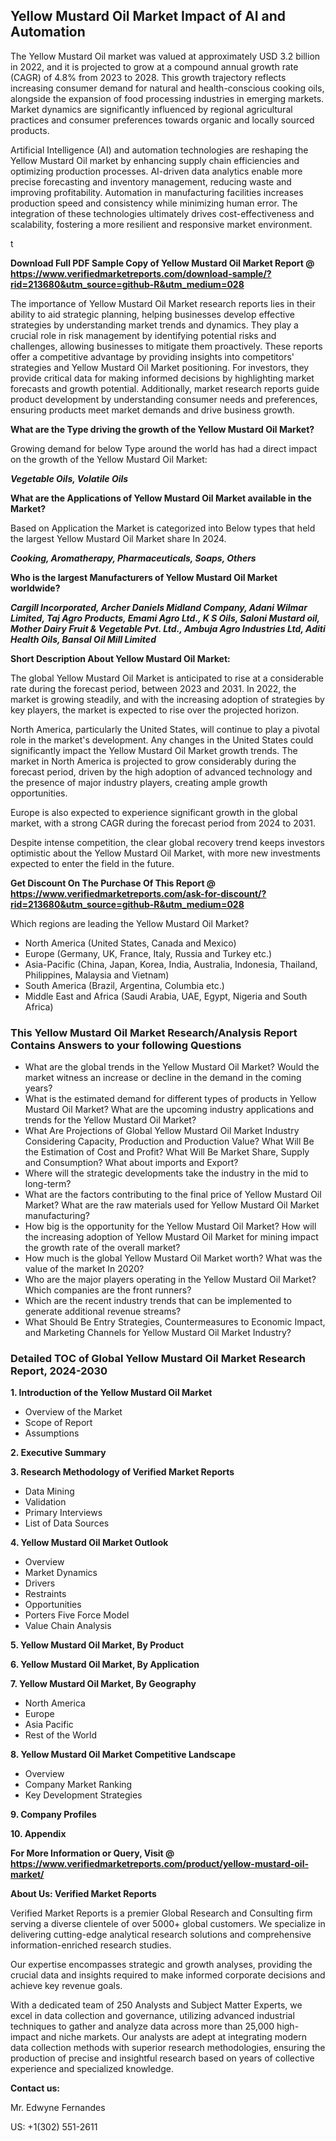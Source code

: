 <h2>Yellow Mustard Oil Market Impact of AI and Automation</h2><p>The Yellow Mustard Oil market was valued at approximately USD 3.2 billion in 2022, and it is projected to grow at a compound annual growth rate (CAGR) of 4.8% from 2023 to 2028. This growth trajectory reflects increasing consumer demand for natural and health-conscious cooking oils, alongside the expansion of food processing industries in emerging markets. Market dynamics are significantly influenced by regional agricultural practices and consumer preferences towards organic and locally sourced products.</p><p>Artificial Intelligence (AI) and automation technologies are reshaping the Yellow Mustard Oil market by enhancing supply chain efficiencies and optimizing production processes. AI-driven data analytics enable more precise forecasting and inventory management, reducing waste and improving profitability. Automation in manufacturing facilities increases production speed and consistency while minimizing human error. The integration of these technologies ultimately drives cost-effectiveness and scalability, fostering a more resilient and responsive market environment.</p>t</p><p id="" class=""><strong>Download Full PDF Sample Copy of Yellow Mustard Oil Market Report @ <a href="https://www.verifiedmarketreports.com/download-sample/?rid=213680&utm_source=github-R&utm_medium=028" target="_blank">https://www.verifiedmarketreports.com/download-sample/?rid=213680&utm_source=github-R&utm_medium=028</a></strong></p><p>The importance of&nbsp;Yellow Mustard Oil Market research reports lies in their ability to aid strategic planning, helping businesses develop effective strategies by understanding market trends and dynamics. They play a crucial role in risk management by identifying potential risks and challenges, allowing businesses to mitigate them proactively. These reports offer a competitive advantage by providing insights into competitors' strategies and Yellow Mustard Oil Market positioning. For investors, they provide critical data for making informed decisions by highlighting market forecasts and growth potential. Additionally, market research reports guide product development by understanding consumer needs and preferences, ensuring products meet market demands and drive business growth.</p><p><strong>What are the&nbsp;Type driving the growth of the Yellow Mustard Oil Market?</strong></p><p id="" class="">Growing demand for below Type around the world has had a direct impact on the growth of the Yellow Mustard Oil Market:</p><em><strong>Vegetable Oils, Volatile Oils</strong></em></p><strong>What are the&nbsp;Applications&nbsp;of Yellow Mustard Oil Market available in the Market?</strong></p><p id="" class="">Based on Application the Market is categorized into Below types that held the largest Yellow Mustard Oil Market share In 2024.</p><em><strong>Cooking, Aromatherapy, Pharmaceuticals, Soaps, Others</strong></em></p><strong>Who is the largest Manufacturers of Yellow Mustard Oil Market worldwide?</strong></p><p><em><strong>Cargill Incorporated, Archer Daniels Midland Company, Adani Wilmar Limited, Taj Agro Products, Emami Agro Ltd., K S Oils, Saloni Mustard oil, Mother Dairy Fruit & Vegetable Pvt. Ltd., Ambuja Agro Industries Ltd, Aditi Health Oils, Bansal Oil Mill Limited</strong></em></p><p id="" class=""><strong>Short Description About Yellow Mustard Oil Market:</strong></p><p>The global Yellow Mustard Oil Market is anticipated to rise at a considerable rate during the forecast period, between 2023 and 2031. In 2022, the market is growing steadily, and with the increasing adoption of strategies by key players, the market is expected to rise over the projected horizon.</p><p>North America, particularly the United States, will continue to play a pivotal role in the market's development. Any changes in the United States could significantly impact the Yellow Mustard Oil Market growth trends. The market in North America is projected to grow considerably during the forecast period, driven by the high adoption of advanced technology and the presence of major industry players, creating ample growth opportunities.</p><p>Europe is also expected to experience significant growth in the global market, with a strong CAGR during the forecast period from 2024 to 2031.</p><p>Despite intense competition, the clear global recovery trend keeps investors optimistic about the Yellow Mustard Oil Market, with more new investments expected to enter the field in the future.</p><p id="" class=""><strong>Get Discount On The Purchase Of This Report @ <a href="https://www.verifiedmarketreports.com/ask-for-discount/?rid=213680&utm_source=github-R&utm_medium=028" target="_blank">https://www.verifiedmarketreports.com/ask-for-discount/?rid=213680&utm_source=github-R&utm_medium=028</a></strong></p>Which regions are leading the Yellow Mustard Oil Market?</p><ul><li>North America (United States, Canada and Mexico)</li><li>Europe (Germany, UK, France, Italy, Russia and Turkey etc.)</li><li>Asia-Pacific (China, Japan, Korea, India, Australia, Indonesia, Thailand, Philippines, Malaysia and Vietnam)</li><li>South America (Brazil, Argentina, Columbia etc.)</li><li>Middle East and Africa (Saudi Arabia, UAE, Egypt, Nigeria and South Africa)</li></ul><h3 id="" class="">This Yellow Mustard Oil Market Research/Analysis Report Contains Answers to your following Questions</h3><ul><li>What are the global trends in the Yellow Mustard Oil Market? Would the market witness an increase or decline in the demand in the coming years?</li><li>What is the estimated demand for different types of products in Yellow Mustard Oil Market? What are the upcoming industry applications and trends for the Yellow Mustard Oil Market?</li><li>What Are Projections of Global Yellow Mustard Oil Market Industry Considering Capacity, Production and Production Value? What Will Be the Estimation of Cost and Profit? What Will Be Market Share, Supply and Consumption? What about imports and Export?</li><li>Where will the strategic developments take the industry in the mid to long-term?</li><li>What are the factors contributing to the final price of Yellow Mustard Oil Market? What are the raw materials used for Yellow Mustard Oil Market manufacturing?</li><li>How big is the opportunity for the Yellow Mustard Oil Market? How will the increasing adoption of Yellow Mustard Oil Market for mining impact the growth rate of the overall market?</li><li>How much is the global Yellow Mustard Oil Market worth? What was the value of the market In 2020?</li><li>Who are the major players operating in the Yellow Mustard Oil Market? Which companies are the front runners?</li><li>Which are the recent industry trends that can be implemented to generate additional revenue streams?</li><li>What Should Be Entry Strategies, Countermeasures to Economic Impact, and Marketing Channels for Yellow Mustard Oil Market Industry?</li></ul><h3 id="" class="">Detailed TOC of Global Yellow Mustard Oil Market Research Report, 2024-2030</h3><p id="" class=""><strong>1. Introduction of the Yellow Mustard Oil Market</strong></p><ul><li>Overview of the Market</li><li>Scope of Report</li><li>Assumptions</li></ul><p id="" class=""><strong>2. Executive Summary</strong></p><p id="" class=""><strong>3. Research Methodology of Verified Market Reports</strong></p><ul><li>Data Mining</li><li>Validation</li><li>Primary Interviews</li><li>List of Data Sources</li></ul><p id="" class=""><strong>4. Yellow Mustard Oil Market Outlook</strong></p><ul><li>Overview</li><li>Market Dynamics</li><li>Drivers</li><li>Restraints</li><li>Opportunities</li><li>Porters Five Force Model</li><li>Value Chain Analysis</li></ul><p id="" class=""><strong>5. Yellow Mustard Oil Market, By Product</strong></p><p id="" class=""><strong>6. Yellow Mustard Oil Market, By Application</strong></p><p id="" class=""><strong>7. Yellow Mustard Oil Market, By Geography</strong></p><ul><li>North America</li><li>Europe</li><li>Asia Pacific</li><li>Rest of the World</li></ul><p id="" class=""><strong>8. Yellow Mustard Oil Market Competitive Landscape</strong></p><ul><li>Overview</li><li>Company Market Ranking</li><li>Key Development Strategies</li></ul><p id="" class=""><strong>9. Company Profiles</strong></p><p id="" class=""><strong>10. Appendix</strong></p><p id="" class=""><strong>For More Information or Query, Visit @ <a href="https://www.verifiedmarketreports.com/product/yellow-mustard-oil-market/" target="_blank">https://www.verifiedmarketreports.com/product/yellow-mustard-oil-market/</a></strong></p><p id="" class=""><strong>About Us: Verified Market Reports</strong></p><p id="" class="">Verified Market Reports is a premier Global Research and Consulting firm serving a diverse clientele of over 5000+ global customers. We specialize in delivering cutting-edge analytical research solutions and comprehensive information-enriched research studies.</p><p id="" class="">Our expertise encompasses strategic and growth analyses, providing the crucial data and insights required to make informed corporate decisions and achieve key revenue goals.</p><p id="" class="">With a dedicated team of 250 Analysts and Subject Matter Experts, we excel in data collection and governance, utilizing advanced industrial techniques to gather and analyze data across more than 25,000 high-impact and niche markets. Our analysts are adept at integrating modern data collection methods with superior research methodologies, ensuring the production of precise and insightful research based on years of collective experience and specialized knowledge.</p><p id="" class=""><strong>Contact us:</strong></p><p id="" class="">Mr. Edwyne Fernandes</p><p id="" class="">US: +1(302) 551-2611</p>